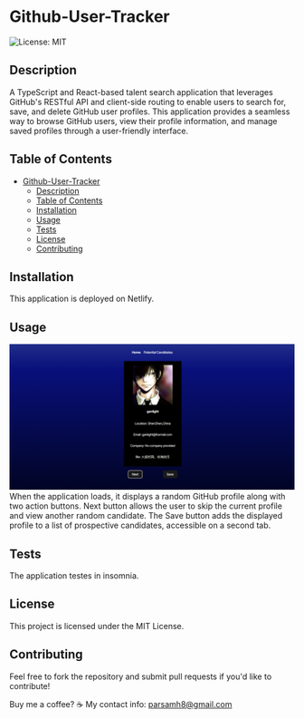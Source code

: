 # Github-User-Tracker
  ![License: MIT](https://img.shields.io/badge/License-MIT-blue.svg)

## Description

A TypeScript and React-based talent search application that leverages GitHub's RESTful API and client-side routing to enable users to search for, save, and delete GitHub user profiles. This application provides a seamless way to browse GitHub users, view their profile information, and manage saved profiles through a user-friendly interface.


## Table of Contents

- [Github-User-Tracker](#github-user-tracker)
  - [Description](#description)
  - [Table of Contents](#table-of-contents)
  - [Installation](#installation)
  - [Usage](#usage)
  - [Tests](#tests)
  - [License](#license)
  - [Contributing](#contributing)


## Installation

This application is deployed on Netlify.


## Usage

![Alt text](./Assets/screenshot.PNG)
When the application loads, it displays a random GitHub profile along with two action buttons. Next button allows the user to skip the current profile and view another random candidate. The Save button adds the displayed profile to a list of prospective candidates, accessible on a second tab.


## Tests

The application testes in insomnia.


## License

This project is licensed under the MIT License.


## Contributing

Feel free to fork the repository and submit pull requests if you'd like to contribute!

Buy me a coffee? ☕
My contact info: parsamh8@gmail.com